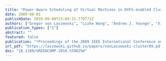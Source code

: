 ```yaml
---
title: "Power-Aware Scheduling of Virtual Machines in DVFS-enabled Clusters"
date: 2009-08-01
publishDate: 2019-09-08T13:09:32.779771Z
authors: ["Gregor von Laszewski", "Lizhe Wang", "Andrew J. Younge", "Xi He"]
publication_types: ["1"]
abstract: ""
featured: false
publication: "*Proceedings of the 2009 IEEE International Conference on Cluster Computing (Cluster 2009)*"
url_pdf: "https://laszewski.github.io/papers/vonLaszewski-cluster09.pdf"
doi: "10.1109/GREENCOMP.2010.5598294"
---
```


